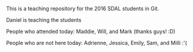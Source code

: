 This is a teaching repository for the 2016 SDAL students in Git.

Daniel is teaching the students

People who attended today: Maddie, Will, and Mark (thanks guys! :D)

People who are not here today: Adrienne, Jessica, Emily, Sam, and Milli :'(
